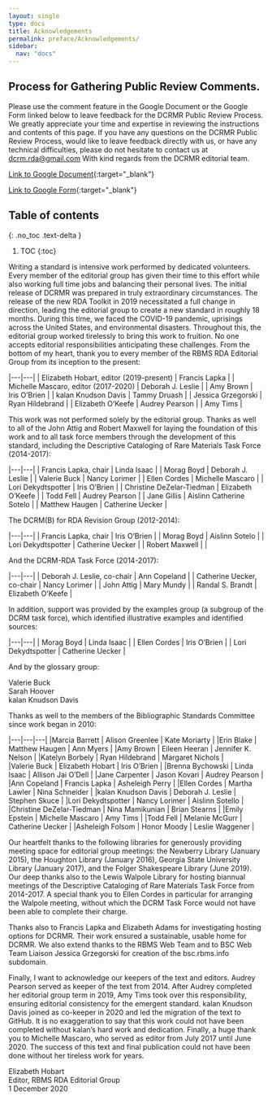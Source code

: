 ```yaml
---
layout: single
type: docs
title: Acknowledgements 
permalink: preface/Acknowledgements/
sidebar:
  nav: "docs"
---
```


## Process for Gathering Public Review Comments.
Please use the comment feature in the Google Document or the Google Form linked below to leave feedback for the DCRMR Public Review Process.  We greatly appreciate your time and expertise in reviewing the instructions and contents of this page.  If you have any questions on the DCRMR Public Review Process, would like to leave feedback directly with us, or have any technical difficulties, please do not hesitate to contact us at dcrm.rda@gmail.com  With kind regards from the DCRMR editorial team.

[Link to Google Document](https://docs.google.com/document/d/1uogKpgTrmm7rkRymEmYUO6m9kbUtB3P4pMUu7Os6siA/edit){:target="_blank"}

[Link to Google Form](https://docs.google.com/forms/d/e/1FAIpQLSdNtJkbY1mngdTcvCoB7zZcpaIuuKHvlbyiidP-QunDy14VcQ/viewform){:target="_blank"}

## Table of contents
{: .no_toc .text-delta }

1. TOC
{:toc}

Writing a standard is intensive work performed by dedicated volunteers. Every member of the editorial group has given their time to this effort while also working full time jobs and balancing their personal lives. The initial release of DCRMR was prepared in truly extraordinary circumstances. The release of the new RDA Toolkit in 2019 necessitated a full change in direction, leading the editorial group to create a new standard in roughly 18 months. During this time, we faced the COVID-19 pandemic,  uprisings across the United States, and environmental disasters. Throughout this, the editorial group worked tirelessly to bring this work to fruition. No one accepts editorial responsibilities anticipating these challenges. From the bottom of my heart, thank you to every member of the RBMS RDA Editorial Group from its inception to the present:

|---|---|
| Elizabeth Hobart, editor (2019-present) | Francis Lapka |
| Michelle Mascaro, editor (2017-2020) | Deborah J. Leslie |
| Amy Brown | Iris O’Brien |
| kalan Knudson Davis | Tammy Druash |
| Jessica Grzegorski | Ryan Hildebrand |
| Elizabeth O’Keefe | Audrey Pearson |
| Amy Tims |

This work was not performed solely by the editorial group. Thanks as well to all of the John Attig and Robert Maxwell for laying the foundation of this work and to all task force members through the development of this standard, including the Descriptive Cataloging of Rare Materials Task Force (2014-2017):

|---|---|
| Francis Lapka, chair | Linda Isaac |
| Morag Boyd | Deborah J. Leslie |
| Valerie Buck | Nancy Lorimer | 
| Ellen Cordes | Michelle Mascaro |
| Lori Dekydtspotter | Iris O’Brien |
| Christine DeZelar-Tiedman | Elizabeth O’Keefe | 
| Todd Fell | Audrey Pearson |
| Jane Gillis | Aislinn Catherine Sotelo |
| Matthew Haugen | Catherine Uecker |

The DCRM(B) for RDA Revision Group (2012-2014):

|---|---|
| Francis Lapka, chair | Iris O’Brien |
| Morag Boyd | Aislinn Sotelo |
| Lori Dekydtspotter | Catherine Uecker |
| Robert Maxwell | |

And the DCRM-RDA Task Force (2014-2017):

|---|---|
| Deborah J. Leslie, co-chair | Ann Copeland |
| Catherine Uecker, co-chair | Nancy Lorimer |
| John Attig | Mary Mundy |
| Randal S. Brandt | Elizabeth O’Keefe |

In addition, support was provided by the examples group (a subgroup of the DCRM task force), which identified illustrative examples and identified sources:

|---|---|
| Morag Boyd | Linda Isaac |
| Ellen Cordes | Iris O’Brien |
| Lori Dekydtspotter | Catherine Uecker |

And by the glossary group:

Valerie Buck  
Sarah Hoover  
kalan Knudson Davis

Thanks as well to the members of the Bibliographic Standards Committee since work began in 2010:

|---|---|---|
|Marcia Barrett | Alison Greenlee | Kate Moriarty |
|Erin Blake | Matthew Haugen | Ann Myers | 
|Amy Brown | Eileen Heeran | Jennifer K. Nelson |
|Katelyn Borbely | Ryan Hildebrand | Margaret Nichols |  
|Valerie Buck | Elizabeth Hobart | Iris O’Brien |
|Brenna Bychowski | Linda Isaac | Allison Jai O’Dell | 
|Jane Carpenter | Jason Kovari | Audrey Pearson |
|Ann Copeland | Francis Lapka | Asheleigh Perry |
|Ellen Cordes | Martha Lawler | Nina Schneider |
|kalan Knudson Davis | Deborah J. Leslie | Stephen Skuce |
|Lori Dekydtspotter | Nancy Lorimer | Aislinn Sotello |
|Christine DeZelar-Tiedman | Nina Mamikunian | Brian Stearns |
|Emily Epstein | Michelle Mascaro | Amy Tims |
|Todd Fell | Melanie McGurr | Catherine Uecker |
|Asheleigh Folsom | Honor Moody | Leslie Waggener |

Our heartfelt thanks to the following libraries for generously providing meeting space for editorial group meetings: the Newberry Library (January 2015), the Houghton Library (January 2016), Georgia State University Library (January 2017), and the Folger Shakespeare Library (June 2019). Our deep thanks also to the Lewis Walpole Library for hosting biannual meetings of the Descriptive Cataloging of Rare Materials Task Force from 2014-2017. A special thank you to Ellen Cordes in particular for arranging the Walpole meeting, without which the DCRM Task Force would not have been able to complete their charge.

Thanks also to Francis Lapka and Elizabeth Adams for investigating hosting options for DCRMR. Their work ensured a sustainable, usable home for DCRMR. We also extend thanks to the RBMS Web Team and to BSC Web Team Liaison Jessica Grzegorski for creation of the bsc.rbms.info subdomain.  

Finally, I want to acknowledge our keepers of the text and editors. Audrey Pearson served as keeper of the text from 2014. After Audrey completed her editorial group term in 2019, Amy Tims took over this responsibility, ensuring editorial consistency for the emergent standard. kalan Knudson Davis joined as co-keeper in 2020 and led the migration of the text to GitHub. It is no exaggeration to say that this work could not have been completed without kalan’s hard work and dedication. Finally, a huge thank you to Michelle Mascaro, who served as editor from July 2017 until June 2020. The success of this text and final publication could not have been done without her tireless work for years.

Elizabeth Hobart  
Editor, RBMS RDA Editorial Group  
1 December 2020

















